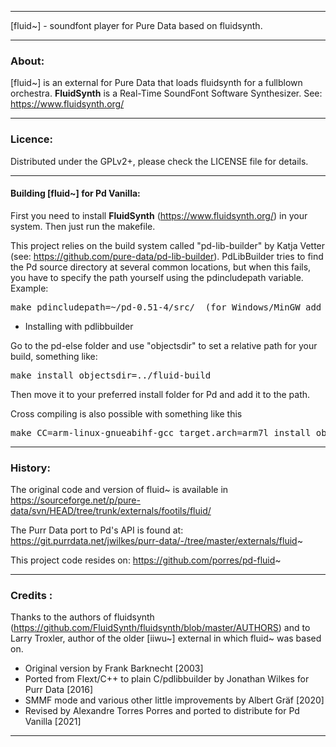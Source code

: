 * * *

[fluid~] - soundfont player for Pure Data based on fluidsynth.

* * *

### About:

[fluid~] is an external for Pure Data that loads fluidsynth for a fullblown orchestra. **FluidSynth** is a Real-Time SoundFont Software Synthesizer. See: https://www.fluidsynth.org/

--------------------------------------------------------------------------

### Licence:

Distributed under the GPLv2+, please check the LICENSE file for details.

--------------------------------------------------------------------------

#### Building [fluid~] for Pd Vanilla:

First you need to install  **FluidSynth** (https://www.fluidsynth.org/) in your system. Then just run the makefile.

This project relies on the build system called "pd-lib-builder" by Katja Vetter (see: <https://github.com/pure-data/pd-lib-builder>). PdLibBuilder tries to find the Pd source directory at several common locations, but when this fails, you have to specify the path yourself using the pdincludepath variable. Example:

<pre>make pdincludepath=~/pd-0.51-4/src/  (for Windows/MinGW add 'pdbinpath=~/pd-0.51-4/bin/)</pre>

* Installing with pdlibbuilder

Go to the pd-else folder and use "objectsdir" to set a relative path for your build, something like:

<pre>make install objectsdir=../fluid-build</pre>

Then move it to your preferred install folder for Pd and add it to the path.

Cross compiling is also possible with something like this

<pre>make CC=arm-linux-gnueabihf-gcc target.arch=arm7l install objectsdir=../</pre>

* * *

### History:

The original code and version  of fluid~ is available in https://sourceforge.net/p/pure-data/svn/HEAD/tree/trunk/externals/footils/fluid/

The Purr Data port to Pd's API is found at: https://git.purrdata.net/jwilkes/purr-data/-/tree/master/externals/fluid~

This project code resides on: https://github.com/porres/pd-fluid~

--------------------------------------------------------------------------


### Credits :

Thanks to the authors of fluidsynth (https://github.com/FluidSynth/fluidsynth/blob/master/AUTHORS) and to Larry Troxler, author of the older [iiwu~] external in which fluid~ was based on.

- Original version by Frank Barknecht [2003]
- Ported from Flext/C++ to plain C/pdlibbuilder by Jonathan Wilkes for Purr Data [2016]
- SMMF mode and various other little improvements by Albert Gräf [2020]
- Revised by Alexandre Torres Porres and ported to distribute for Pd Vanilla [2021]

--------------------------------------------------------------------------





